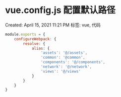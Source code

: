 # vue.config.js 配置默认路径

Created: April 15, 2021 11:21 PM
标签: vue, 代码

```jsx
module.exports = {
	configureWebpack: {
		resolve: {
			alias: {
				'assets': '@/assets',
				'common': '@common',
				'components': '@/components',
				'network': '@/network',
				'views': '@/views'
			}
		}
	}
}
```